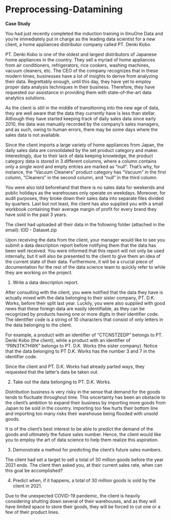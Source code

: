 # Preprocessing-Datamining #

**Case Study**

You had just recently completed the induction training in IlmuOne Data and you’re immediately put in charge as the leading data scientist for a new client, a home appliances distributor company called PT. Denki Kobo.

PT. Denki Kobo is one of the oldest and largest distributors of Japanese home appliances in the country. They sell a myriad of home appliances from air conditioners, refrigerators, rice cookers, washing machines, vacuum cleaners, etc. The CEO of the company recognizes that in these modern times, businesses have a lot of insights to derive from analyzing their data. Regrettably enough, until this day, they have yet to employ proper data analysis techniques in their business. Therefore, they have requested our assistance in providing them with state-of-the-art data analytics solutions.

As the client is still in the middle of transitioning into the new age of data, they are well aware that the data they currently have is less than stellar. Although they have started keeping track of daily sales data since early 2010, the data was manually recorded by the company’s sales managers, and as such, owing to human errors, there may be some days where the sales data is not available.

Since the client imports a large variety of home appliances from Japan, the daily sales data are consolidated by the set product category and maker. Interestingly, due to their lack of data keeping knowledge, the product category data is stored in 3 different columns, where a column contains only a single word and empty entries are marked as “null”. That’s why, for instance, the “Vacuum Cleaners” product category has “Vacuum” in the first column, “Cleaners” in the second column, and “null” in the third column.

You were also told beforehand that there is no sales data for weekends and public holidays as the warehouses only operate on weekdays. Moreover, for audit purposes, they broke down their sales data into separate files divided by quarters. Last but not least, the client has also supplied you with a small workbook containing their average margin of profit for every brand they have sold in the past 3 years.

The client had uploaded all their data in the following folder (attached in the email):
IOD - Dataset.zip

Upon receiving the data from the client, your manager would like to see you submit a data description report before notifying them that the data has been well received. You were informed that this report will not only be used internally, but it will also be presented to the client to give them an idea of the current state of their data. Furthermore, it will be a crucial piece of documentation for the rest of the data science team to quickly refer to while they are working on the project.

1.	Write a data description report.

After consulting with the client, you were notified that the data they have is actually mixed with the data belonging to their sister company, PT. D.K. Works, before their split last year. Luckily, you were also supplied with good news that these foreign data are easily identifiable, as they can be recognized by products having one or more digits in their identifier code. The identifier code is a string of 10 characters that consist of only letters in the data belonging to the client.

For example, a product with an identifier of “CTCNSTZEDP” belongs to PT. Denki Kobo (the client), while a product with an identifier of “PRN3TK7HWK” belongs to PT. D.K. Works (the sister company). Notice that the data belonging to PT D.K. Works has the number 3 and 7 in the identifier code.

Since the client and PT. D.K. Works had already parted ways, they requested that the latter’s data be taken out.

2.	Take out the data belonging to PT. D.K. Works.

Distribution business is very risky in the sense that demand for the goods tends to fluctuate throughout time. This uncertainty has been an obstacle to the client’s ambition to expand their business by importing more goods from Japan to be sold in the country. Importing too few hurts their bottom line and importing too many risks their warehouse being flooded with unsold goods.

It is of the client’s best interest to be able to predict the demand of the goods and ultimately the future sales number. Hence, the client would like you to employ the art of data science to help them realize this aspiration.

3.	Demonstrate a method for predicting the client’s future sales numbers.

The client had set a target to sell a total of 30 million goods before the year 2021 ends. The client then asked you, at their current sales rate, when can this goal be accomplished?

4.	Predict when, if it happens, a total of 30 million goods is sold by the client in 2021.

Due to the unexpected COVID-19 pandemic, the client is heavily considering shutting down several of their warehouses, and as they will have limited space to store their goods, they will be forced to cut one or a few of their product lines.

